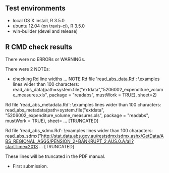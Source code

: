 ## Test environments

* local OS X install, R 3.5.0
* ubuntu 12.04 (on travis-ci), R 3.5.0
* win-builder (devel and release)


## R CMD check results
There were no ERRORs or WARNINGs. 

There were 2 NOTEs:

* checking Rd line widths ... NOTE
Rd file 'read_abs_data.Rd':
  \examples lines wider than 100 characters:
     read_abs_data(path=system.file("extdata","5206002_expenditure_volume_measures.xls",  package = "readabs", mustWork = TRUE), sheet=2)

Rd file 'read_abs_metadata.Rd':
  \examples lines wider than 100 characters:
     read_abs_metadata(path=system.file("extdata", "5206002_expenditure_volume_measures.xls",  package = "readabs", mustWork = TRUE), sheet= ... [TRUNCATED]

Rd file 'read_abs_sdmx.Rd':
  \examples lines wider than 100 characters:
     read_abs_sdmx("http://stat.data.abs.gov.au/restsdmx/sdmx.ashx/GetData/ABS_REGIONAL_ASGS/PENSION_2+BANKRUPT_2.AUS.0.A/all?startTime=2013 ... [TRUNCATED]

These lines will be truncated in the PDF manual.


*  First submission.





